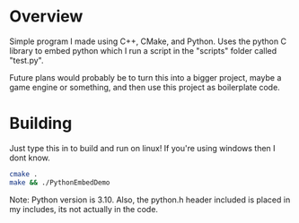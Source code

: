 # Overview
Simple program I made using C++, CMake, and Python. Uses the python C library to embed python which I run a script in the "scripts" folder called "test.py".

Future plans would probably be to turn this into a bigger project, maybe a game engine or something, and then use this project as boilerplate code.

# Building
Just type this in to build and run on linux! If you're using windows then I dont know.

```bash
cmake .
make && ./PythonEmbedDemo
```

Note: Python version is 3.10. Also, the python.h header included is placed in my includes, its not actually in the code.
